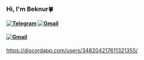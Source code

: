 ### Hi, I'm Beknur🍀
#### [![Telegram](https://img.shields.io/badge/Telegram-2CA5E0?style=for-the-badge&logo=telegram&logoColor=white)](https://t.me/idhoroso)  [![Gmail](https://img.shields.io/badge/Gmail-D14836?style=for-the-badge&logo=gmail&logoColor=white)](mailto:sailaukhanbeknur@gmail.com)
#### [![Gmail](https://img.shields.io/badge/Gmail-D14836?style=for-the-badge&logo=gmail&logoColor=white)](mailto:sailaukhanbeknur@gmail.com)
<!--
**ne0teny/ne0teny** is a ✨ _special_ ✨ repository because its `README.md` (this file) appears on your GitHub profile.

Here are some ideas to get you started:

- 🔭 I’m currently working on ...
- 🌱 I’m currently learning ...
- 👯 I’m looking to collaborate on ...
- 🤔 I’m looking for help with ...
- 💬 Ask me about ...
- 📫 How to reach me: ...
- 😄 Pronouns: ...
- ⚡ Fun fact: ...
-->
https://discordapp.com/users/348204217611321355/
